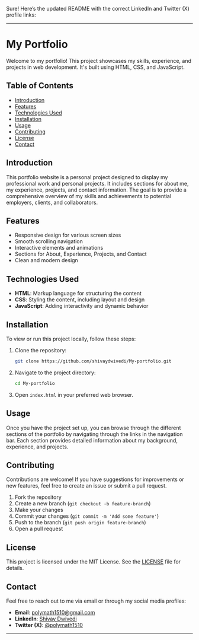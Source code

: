 Sure! Here’s the updated README with the correct LinkedIn and Twitter (X) profile links:

---

# My Portfolio

Welcome to my portfolio! This project showcases my skills, experience, and projects in web development. It's built using HTML, CSS, and JavaScript.

## Table of Contents

- [Introduction](#introduction)
- [Features](#features)
- [Technologies Used](#technologies-used)
- [Installation](#installation)
- [Usage](#usage)
- [Contributing](#contributing)
- [License](#license)
- [Contact](#contact)

## Introduction

This portfolio website is a personal project designed to display my professional work and personal projects. It includes sections for about me, my experience, projects, and contact information. The goal is to provide a comprehensive overview of my skills and achievements to potential employers, clients, and collaborators.

## Features

- Responsive design for various screen sizes
- Smooth scrolling navigation
- Interactive elements and animations
- Sections for About, Experience, Projects, and Contact
- Clean and modern design

## Technologies Used

- **HTML**: Markup language for structuring the content
- **CSS**: Styling the content, including layout and design
- **JavaScript**: Adding interactivity and dynamic behavior

## Installation

To view or run this project locally, follow these steps:

1. Clone the repository:
   ```sh
   git clone https://github.com/shivaydwivedi/My-portfolio.git
   ```

2. Navigate to the project directory:
   ```sh
   cd My-portfolio
   ```

3. Open `index.html` in your preferred web browser.

## Usage

Once you have the project set up, you can browse through the different sections of the portfolio by navigating through the links in the navigation bar. Each section provides detailed information about my background, experience, and projects.


## Contributing

Contributions are welcome! If you have suggestions for improvements or new features, feel free to create an issue or submit a pull request.

1. Fork the repository
2. Create a new branch (`git checkout -b feature-branch`)
3. Make your changes
4. Commit your changes (`git commit -m 'Add some feature'`)
5. Push to the branch (`git push origin feature-branch`)
6. Open a pull request

## License

This project is licensed under the MIT License. See the [LICENSE](LICENSE) file for details.

## Contact

Feel free to reach out to me via email or through my social media profiles:

- **Email**: polymath1510@gmail.com
- **LinkedIn**: [Shivay Dwivedi](https://linkedin.com/in/shivay-dwivedi-54785b304)
- **Twitter (X)**: [@polymath1510](https://x.com/polymath1510)

---

